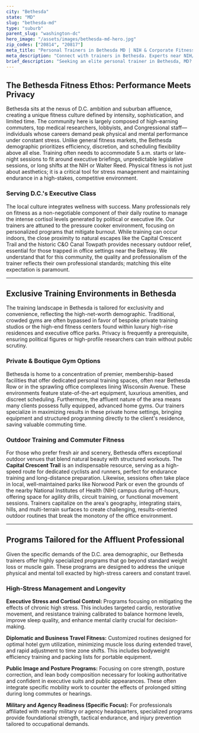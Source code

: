 ```yaml
---
city: "Bethesda"
state: "MD"
slug: "bethesda-md"
type: "suburb"
parent_slug: "washington-dc"
hero_image: "/assets/images/bethesda-md-hero.jpg"
zip_codes: ["20814", "20817"]
meta_title: "Personal Trainers in Bethesda MD | NIH & Corporate Fitness"
meta_description: "Connect with trainers in Bethesda. Experts near NIH/military facilities, corporate schedules, and luxury apartment amenities."
brief_description: "Seeking an elite personal trainer in Bethesda, MD? We match busy D.C. executives, NIH professionals, and political staffers with certified coaches who specialize in high-performance, discreet fitness solutions. Our expert trainers understand the demands of unpredictable schedules and high-stress careers, delivering customized programs focused on efficiency, privacy, and long-term health. Stop compromising your well-being. Start your exclusive, results-driven Bethesda fitness program today and master the executive pace."
---
```

## The Bethesda Fitness Ethos: Performance Meets Privacy

Bethesda sits at the nexus of D.C. ambition and suburban affluence, creating a unique fitness culture defined by intensity, sophistication, and limited time. The community here is largely composed of high-earning commuters, top medical researchers, lobbyists, and Congressional staff—individuals whose careers demand peak physical and mental performance under constant stress. Unlike general fitness markets, the Bethesda demographic prioritizes efficiency, discretion, and scheduling flexibility above all else. Training often needs to accommodate 5 a.m. starts or late-night sessions to fit around executive briefings, unpredictable legislative sessions, or long shifts at the NIH or Walter Reed. Physical fitness is not just about aesthetics; it is a critical tool for stress management and maintaining endurance in a high-stakes, competitive environment.

### Serving D.C.'s Executive Class

The local culture integrates wellness with success. Many professionals rely on fitness as a non-negotiable component of their daily routine to manage the intense cortisol levels generated by political or executive life. Our trainers are attuned to the pressure cooker environment, focusing on personalized programs that mitigate burnout. While training can occur indoors, the close proximity to natural escapes like the Capital Crescent Trail and the historic C&O Canal Towpath provides necessary outdoor relief, essential for those trapped in office settings near the Beltway. We understand that for this community, the quality and professionalism of the trainer reflects their own professional standards; matching this elite expectation is paramount.

---

## Exclusive Training Environments in Bethesda

The training landscape in Bethesda is tailored for exclusivity and convenience, reflecting the high-net-worth demographic. Traditional, crowded gyms are often bypassed in favor of bespoke private training studios or the high-end fitness centers found within luxury high-rise residences and executive office parks. Privacy is frequently a prerequisite, ensuring political figures or high-profile researchers can train without public scrutiny.

### Private & Boutique Gym Options

Bethesda is home to a concentration of premier, membership-based facilities that offer dedicated personal training spaces, often near Bethesda Row or in the sprawling office complexes lining Wisconsin Avenue. These environments feature state-of-the-art equipment, luxurious amenities, and discreet scheduling. Furthermore, the affluent nature of the area means many clients possess fully equipped, advanced home gyms. Our trainers specialize in maximizing results in these private home settings, bringing equipment and structured programming directly to the client's residence, saving valuable commuting time.

### Outdoor Training and Commuter Fitness

For those who prefer fresh air and scenery, Bethesda offers exceptional outdoor venues that blend natural beauty with structured workouts. The **Capital Crescent Trail** is an indispensable resource, serving as a high-speed route for dedicated cyclists and runners, perfect for endurance training and long-distance preparation. Likewise, sessions often take place in local, well-maintained parks like Norwood Park or even the grounds of the nearby National Institutes of Health (NIH) campus during off-hours, offering space for agility drills, circuit training, or functional movement sessions. Trainers capitalize on the area's geography, integrating stairs, hills, and multi-terrain surfaces to create challenging, results-oriented outdoor routines that break the monotony of the office environment.

---

## Programs Tailored for the Affluent Professional

Given the specific demands of the D.C. area demographic, our Bethesda trainers offer highly specialized programs that go beyond standard weight loss or muscle gain. These programs are designed to address the unique physical and mental toll exacted by high-stress careers and constant travel.

### High-Stress Management and Longevity

**Executive Stress and Cortisol Control:** Programs focusing on mitigating the effects of chronic high stress. This includes targeted cardio, restorative movement, and resistance training calibrated to balance hormone levels, improve sleep quality, and enhance mental clarity crucial for decision-making.

**Diplomatic and Business Travel Fitness:** Customized routines designed for optimal hotel gym utilization, minimizing muscle loss during extended travel, and rapid adjustment to time zone shifts. This includes bodyweight efficiency training and packing lists for portable equipment.

**Public Image and Posture Programs:** Focusing on core strength, posture correction, and lean body composition necessary for looking authoritative and confident in executive suits and public appearances. These often integrate specific mobility work to counter the effects of prolonged sitting during long commutes or hearings.

**Military and Agency Readiness (Specific Focus):** For professionals affiliated with nearby military or agency headquarters, specialized programs provide foundational strength, tactical endurance, and injury prevention tailored to occupational demands.